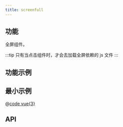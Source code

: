 ```yaml
---
title: screenfull
---
```


## 功能

全屏组件。

:::tip
只有当点击组件时，才会去加载全屏依赖的 js 文件
:::


## 功能示例

<Example />

## 最小示例

<Simple />

@[code vue{3}](@/components/screenfull/docs/simple.vue)

## API

<Usage />

<script setup>
import Example from "@/components/screenfull/docs/example.vue";
import Simple from "@/components/screenfull/docs/simple.vue";
import Usage from "@/components/screenfull/docs/usage.vue";
</script>